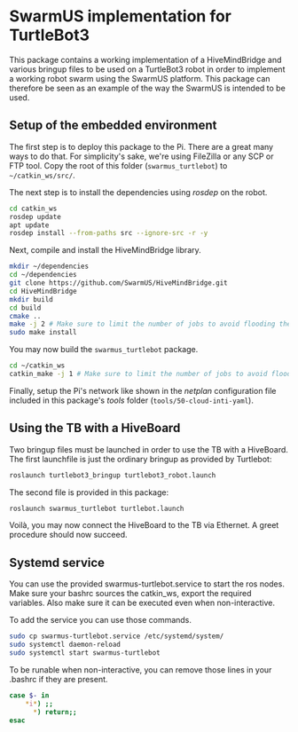 # SwarmUS implementation for TurtleBot3

This package contains a working implementation of a HiveMindBridge and various bringup files to be used on a TurtleBot3 
robot in order to implement a working robot swarm using the SwarmUS platform. This package can therefore be seen as 
an example of the way the SwarmUS is intended to be used.

## Setup of the embedded environment
The first step is to deploy this package to the Pi. There are a great many ways to do that. For simplicity's sake,
we're using FileZilla or any SCP or FTP tool. Copy the root of this folder (`swarmus_turtlebot`) to `~/catkin_ws/src/`.

The next step is to install the dependencies using _rosdep_ on the robot.

```bash
cd catkin_ws
rosdep update
apt update
rosdep install --from-paths src --ignore-src -r -y
```

Next, compile and install the HiveMindBridge library.

```bash
mkdir ~/dependencies
cd ~/dependencies
git clone https://github.com/SwarmUS/HiveMindBridge.git
cd HiveMindBridge
mkdir build
cd build
cmake ..
make -j 2 # Make sure to limit the number of jobs to avoid flooding the memory of the Pi
sudo make install
```

You may now build the `swarmus_turtlebot` package.

```bash
cd ~/catkin_ws
catkin_make -j 1 # Make sure to limit the number of jobs to avoid flooding the memory of the Pi
```

Finally, setup the Pi's network like shown in the _netplan_ configuration file included in this package's _tools_ 
folder (`tools/50-cloud-inti-yaml`).

## Using the TB with a HiveBoard
Two bringup files must be launched in order to use the TB with a HiveBoard. The first launchfile is just the ordinary 
bringup as provided by Turtlebot:

```bash
roslaunch turtlebot3_bringup turtlebot3_robot.launch
```

The second file is provided in this package:

```bash
roslaunch swarmus_turtlebot turtlebot.launch
```

Voilà, you may now connect the HiveBoard to the TB via Ethernet. A greet procedure should now succeed.

## Systemd service
You can use the provided swarmus-turtlebot.service to start the ros nodes. Make sure your bashrc sources the catkin_ws, export the required variables. Also make sure it can be executed even when non-interactive.

To add the service you can use those commands.
```sh
sudo cp swarmus-turtlebot.service /etc/systemd/system/
sudo systemctl daemon-reload
sudo systemctl start swarmus-turtlebot
```

To be runable when non-interactive, you can remove those lines in your .bashrc if they are present.

```sh
case $- in
    *i*) ;;
      *) return;;
esac
```